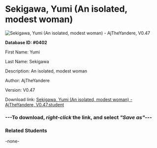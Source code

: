 # Sekigawa, Yumi (An isolated, modest woman)

<img src="../../Files/Images/Sekigawa, Yumi (An isolated, modest woman).png" title="Sekigawa, Yumi (An isolated, modest woman) - AjTheYandere, V0.47">

**Database ID: #0402**

First Name: Yumi

Last Name: Sekigawa

Description: An isolated, modest woman

Author: AjTheYandere

Version: V0.47

Download link: <a href="https://raw.githubusercontent.com/Arbiter1223/Daigaku-Gurashi-Custom-Students/master/Files/Student%20Files/Sekigawa%2C%20Yumi%20(An%20isolated%2C%20modest%20woman)%20-%20AjTheYandere%2C%20V0.47.student">Sekigawa, Yumi (An isolated, modest woman) - AjTheYandere, V0.47.student</a>

### ---**To download, _right-click_ the link, and select _"Save as"_**---

### Related Students

-none-
